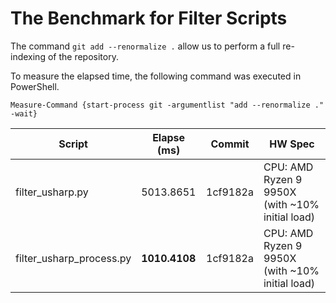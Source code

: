 # The Benchmark for Filter Scripts

The command `git add --renormalize .` allow us to perform a full re-indexing of the repository.

To measure the elapsed time, the following command was executed in PowerShell.

```pwsh
Measure-Command {start-process git -argumentlist "add --renormalize ." -wait}
```

| Script                   | Elapse (ms)   | Commit   | HW Spec                                         |
| ------------------------ | ------------- | -------- | ----------------------------------------------- |
| filter_usharp.py         | 5013.8651     | 1cf9182a | CPU: AMD Ryzen 9 9950X (with ~10% initial load) |
| filter_usharp_process.py | **1010.4108** | 1cf9182a | CPU: AMD Ryzen 9 9950X (with ~10% initial load) |
